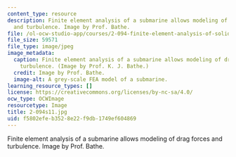 ```yaml
---
content_type: resource
description: Finite element analysis of a submarine allows modeling of drag forces
  and turbulence. Image by Prof. Bathe.
file: /ol-ocw-studio-app/courses/2-094-finite-element-analysis-of-solids-and-fluids-ii-spring-2011/f5802efeb3528e22f9db1749ef604869_2-094s11.jpg
file_size: 59571
file_type: image/jpeg
image_metadata:
  caption: Finite element analysis of a submarine allows modeling of drag forces and
    turbulence. (Image by Prof. K. J. Bathe.)
  credit: Image by Prof. Bathe.
  image-alt: A grey-scale FEA model of a submarine.
learning_resource_types: []
license: https://creativecommons.org/licenses/by-nc-sa/4.0/
ocw_type: OCWImage
resourcetype: Image
title: 2-094s11.jpg
uid: f5802efe-b352-8e22-f9db-1749ef604869
---
```

Finite element analysis of a submarine allows modeling of drag forces and turbulence. Image by Prof. Bathe.